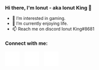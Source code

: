 ### Hi there, I'm Ionut - aka Ionut King 👋

- 👀 I’m interested in gaming.
- 🌱 I’m currently enjoying life.
- 📫 Reach me on discord Ionut King#8681

### Connect with me:

[![website](./img/globe-dark.svg)][website]
&nbsp;&nbsp;
[![website](./img/youtube-dark.svg)](https://youtube.com/c/ionutking)
&nbsp;&nbsp;
[![website](./img/twitter-dark.svg)](https://twitter.com/ionut_king_72)

[website]: https://ionutking.tk